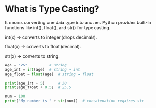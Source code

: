 # What is Type Casting?

It means converting one data type into another.
Python provides built-in functions like int(), float(), and str() for type casting.

int(x) → converts to integer (drops decimals).

float(x) → converts to float (decimal).

str(x) → converts to string.

```py
age = "25"          # string
age_int = int(age)  # string → int
age_float = float(age)  # string → float

print(age_int + 5)      # 30
print(age_float + 0.5)  # 25.5

num = 100
print("My number is " + str(num))  # concatenation requires str

```